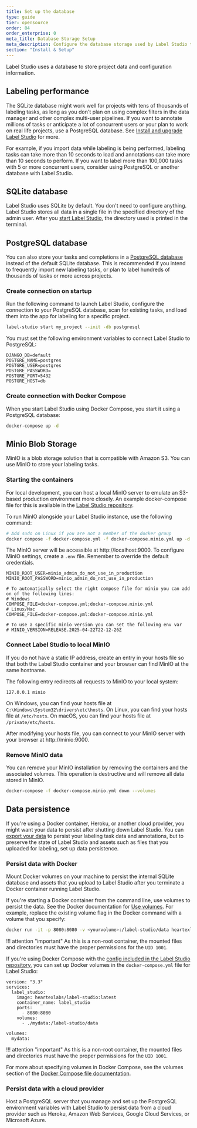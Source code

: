 ```yaml
---
title: Set up the database 
type: guide
tier: opensource
order: 84
order_enterprise: 0
meta_title: Database Storage Setup
meta_description: Configure the database storage used by Label Studio to ensure performant and scalable data and configuration storage.
section: "Install & Setup"
---
```


Label Studio uses a database to store project data and configuration information.

## Labeling performance
The SQLite database might work well for projects with tens of thousands of labeling tasks, as long as you don't plan on using complex filters in the data manager and other complex multi-user pipelines. If you want to annotate millions of tasks or anticipate a lot of concurrent users or your plan to work on real life projects, use a PostgreSQL database. See [Install and upgrade Label Studio](install.html#PostgreSQL-database) for more.  

For example, if you import data while labeling is being performed, labeling tasks can take more than 10 seconds to load and annotations can take more than 10 seconds to perform. If you want to label more than 100,000 tasks with 5 or more concurrent users, consider using PostgreSQL or another database with Label Studio. 

## SQLite database

Label Studio uses SQLite by default. You don't need to configure anything. Label Studio stores all data in a single file in the specified directory of the admin user. After you [start Label Studio](start.html), the directory used is printed in the terminal. 

## PostgreSQL database

You can also store your tasks and completions in a [PostgreSQL database](https://www.postgresql.org/) instead of the default SQLite database. This is recommended if you intend to frequently import new labeling tasks, or plan to label hundreds of thousands of tasks or more across projects.

### Create connection on startup

Run the following command to launch Label Studio, configure the connection to your PostgreSQL database, scan for existing tasks, and load them into the app for labeling for a specific project.

```bash
label-studio start my_project --init -db postgresql 
```

You must set the following environment variables to connect Label Studio to PostgreSQL:

```
DJANGO_DB=default
POSTGRE_NAME=postgres
POSTGRE_USER=postgres
POSTGRE_PASSWORD=
POSTGRE_PORT=5432
POSTGRE_HOST=db
```

### Create connection with Docker Compose

When you start Label Studio using Docker Compose, you start it using a PostgreSQL database:
```bash
docker-compose up -d
```

## Minio Blob Storage
MinIO is a blob storage solution that is compatible with Amazon S3. You can use MinIO to store your labeling tasks.

### Starting the containers
For local development, you can host a local MinIO server to emulate an S3-based production environment more closely. 
An example docker-compose file for this is available in the [Label Studio repository](https://github.com/HumanSignal/label-studio).

To run MinIO alongside your Label Studio instance, use the following command:
````bash
# Add sudo on Linux if you are not a member of the docker group
docker compose -f docker-compose.yml -f docker-compose.minio.yml up -d
````
The MinIO server will be accessible at http://localhost:9000. 
To configure MinIO settings, create a `.env` file. Remember to override the default credentials.

````.dotenv
MINIO_ROOT_USER=minio_admin_do_not_use_in_production
MINIO_ROOT_PASSWORD=minio_admin_do_not_use_in_production

# To automatically select the right compose file for minio you can add on of the following lines:
# Windows
COMPOSE_FILE=docker-compose.yml;docker-compose.minio.yml
# Linux/Mac
COMPOSE_FILE=docker-compose.yml:docker-compose.minio.yml

# To use a specific minio version you can set the following env var
# MINIO_VERSION=RELEASE.2025-04-22T22-12-26Z
````

### Connect Label Studio to local MinIO

If you do not have a static IP address, create an entry in your hosts file so that both the Label Studio container and 
your browser can find MinIO at the same hostname.

The following entry redirects all requests to MinIO to your local system:
```text
127.0.0.1 minio
```

On Windows, you can find your hosts file at `C:\Windows\System32\drivers\etc\hosts`.
On Linux, you can find your hosts file at `/etc/hosts`.
On macOS, you can find your hosts file at `/private/etc/hosts`.

After modifying your hosts file, you can connect to your MinIO server with your browser at http://minio:9000.

### Remove MinIO data
You can remove your MinIO installation by removing the containers and the associated volumes. 
This operation is destructive and will remove all data stored in MinIO.
```bash
docker-compose -f docker-compose.minio.yml down --volumes
```


## Data persistence

If you're using a Docker container, Heroku, or another cloud provider, you might want your data to persist after shutting down Label Studio. You can [export your data](export.html) to persist your labeling task data and annotations, but to preserve the state of Label Studio and assets such as files that you uploaded for labeling, set up data persistence. 

### Persist data with Docker

Mount Docker volumes on your machine to persist the internal SQLite database and assets that you upload to Label Studio after you terminate a Docker container running Label Studio. 

If you're starting a Docker container from the command line, use volumes to persist the data. See the Docker documentation for [Use volumes](https://docs.docker.com/storage/volumes/). For example, replace the existing volume flag in the Docker command with a volume that you specify:
```bash
docker run -it -p 8080:8080 -v <yourvolume>:/label-studio/data heartexlabs/label-studio:latest
```

!!! attention "important"
    As this is a non-root container, the mounted files and directories must have the proper permissions for the `UID 1001`.

If you're using Docker Compose with the [config included in the Label Studio repository](https://github.com/HumanSignal/label-studio/blob/develop/docker-compose.yml), you can set up Docker volumes in the `docker-compose.yml` file for Label Studio:
```
version: "3.3"
services:
  label_studio:
    image: heartexlabs/label-studio:latest
    container_name: label_studio
    ports:
      - 8080:8080
    volumes:
      - ./mydata:/label-studio/data

volumes:
  mydata:
```

!!! attention "important"
    As this is a non-root container, the mounted files and directories must have the proper permissions for the `UID 1001`.

For more about specifying volumes in Docker Compose, see the volumes section of the [Docker Compose file documentation](https://docs.docker.com/compose/compose-file/compose-file-v3/#volumes).

### Persist data with a cloud provider
Host a PostgreSQL server that you manage and set up the PostgreSQL environment variables with Label Studio to persist data from a cloud provider such as Heroku, Amazon Web Services, Google Cloud Services, or Microsoft Azure. 


